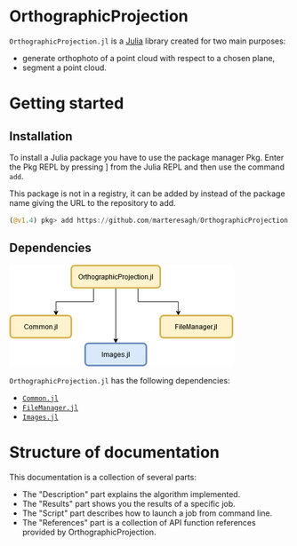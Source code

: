 # OrthographicProjection

`OrthographicProjection.jl` is a [Julia](http://julialang.org) library created for two main purposes:
 - generate orthophoto of a point cloud with respect to a chosen plane,
 - segment a point cloud.

# Getting started

## Installation

To install a Julia package you have to use the package manager Pkg. Enter the Pkg REPL by pressing ] from the Julia REPL and then use the command `add`.

This package is not in a registry, it can be added by instead of the package name giving the URL to the repository to add.

 ```julia
 (@v1.4) pkg> add https://github.com/marteresagh/OrthographicProjection.jl
 ```

## Dependencies

![grafo delle dipendenze](./images/ortho_graph.png)

`OrthographicProjection.jl` has the following dependencies:
 - [```Common.jl```](https://github.com/marteresagh/Common.jl)
 - [```FileManager.jl```](https://github.com/marteresagh/FileManager.jl)
 - [```Images.jl```](https://github.com/JuliaImages/Images.jl)

# Structure of documentation

This documentation is a collection of several parts:

* The "Description" part explains the algorithm implemented.
* The "Results" part shows you the results of a specific job.
* The "Script" part describes how to launch a job from command line.
* The "References" part is a collection of API function references provided by OrthographicProjection.
